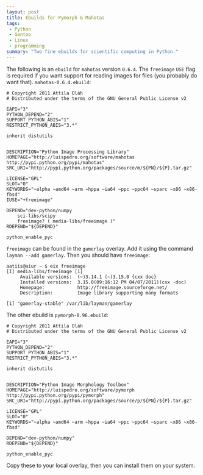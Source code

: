 ```yaml
---
layout: post
title: Ebuilds for Pymorph & Mahotas
tags:
 - Python
 - Gentoo
 - Linux
 - programming
summary: "Two fine ebuilds for scientific computing in Python."
---
```


The following is an `ebuild` for `mahotas` version `0.6.4`. The `freeimage`
`USE` flag is required if you want support for reading images for files (you
probably do want that). `mahotas-0.6.4.ebuild`:

    # Copyright 2011 Attila Oláh
    # Distributed under the terms of the GNU General Public License v2

    EAPI="3"
    PYTHON_DEPEND="2"
    SUPPORT_PYTHON_ABIS="1"
    RESTRICT_PYTHON_ABIS="3.*"

    inherit distutils


    DESCRIPTION="Python Image Processing Library"
    HOMEPAGE="http://luispedro.org/software/mahotas http://pypi.python.org/pypi/mahotas"
    SRC_URI="http://pypi.python.org/packages/source/m/${PN}/${P}.tar.gz"

    LICENSE="GPL"
    SLOT="0"
    KEYWORDS="~alpha ~amd64 ~arm ~hppa ~ia64 ~ppc ~ppc64 ~sparc ~x86 ~x86-fbsd"
    IUSE="+freeimage"

    DEPEND="dev-python/numpy
        sci-libs/scipy
        freeimage? ( media-libs/freeimage )"
    RDEPEND="${DEPEND}"

    python_enable_pyc

`freeimage` can be found in the `gamerlay` overlay. Add it using the command
`layman --add gamerlay`. Then you should have `freeimage`:

    aatiis@aiur ~ $ eix freeimage
    [I] media-libs/freeimage [1]
         Available versions:  (~)3.14.1 (~)3.15.0 {cxx doc}
         Installed versions:  3.15.0(09:16:12 PM 04/07/2011)(cxx -doc)
         Homepage:            http://freeimage.sourceforge.net/
         Description:         Image library supporting many formats

    [1] "gamerlay-stable" /var/lib/layman/gamerlay

The other ebuild is `pymorph-0.96.ebuild`:

    # Copyright 2011 Attila Oláh
    # Distributed under the terms of the GNU General Public License v2

    EAPI="3"
    PYTHON_DEPEND="2"
    SUPPORT_PYTHON_ABIS="1"
    RESTRICT_PYTHON_ABIS="3.*"

    inherit distutils


    DESCRIPTION="Python Image Morphology Toolbox"
    HOMEPAGE="http://luispedro.org/software/pymorph http://pypi.python.org/pypi/pymorph"
    SRC_URI="http://pypi.python.org/packages/source/p/${PN}/${P}.tar.gz"

    LICENSE="GPL"
    SLOT="0"
    KEYWORDS="~alpha ~amd64 ~arm ~hppa ~ia64 ~ppc ~ppc64 ~sparc ~x86 ~x86-fbsd"

    DEPEND="dev-python/numpy"
    RDEPEND="${DEPEND}"

    python_enable_pyc

Copy these to your local overlay, then you can install them on your system.
